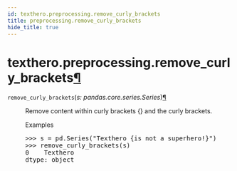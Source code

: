 ```yaml
---
id: texthero.preprocessing.remove_curly_brackets
title: preprocessing.remove_curly_brackets
hide_title: true
---
```


<div>
<div class="section" id="texthero-preprocessing-remove-curly-brackets">
<h1>texthero.preprocessing.remove_curly_brackets<a class="headerlink" href="#texthero-preprocessing-remove-curly-brackets" title="Permalink to this headline">¶</a></h1>
<dl class="py function">
<dt id="texthero.preprocessing.remove_curly_brackets">
<code class="sig-name descname">remove_curly_brackets</code><span class="sig-paren">(</span><em class="sig-param"><span class="n">s</span><span class="p">:</span> <span class="n">pandas.core.series.Series</span></em><span class="sig-paren">)</span><a class="headerlink" href="#texthero.preprocessing.remove_curly_brackets" title="Permalink to this definition">¶</a></dt>
<dd><p>Remove content within curly brackets {} and the curly brackets.</p>
<p class="rubric">Examples</p>
<div class="doctest highlight-default notranslate"><div class="highlight"><pre><span></span><span class="gp">&gt;&gt;&gt; </span><span class="n">s</span> <span class="o">=</span> <span class="n">pd</span><span class="o">.</span><span class="n">Series</span><span class="p">(</span><span class="s2">"Texthero {is not a superhero!}"</span><span class="p">)</span>
<span class="gp">&gt;&gt;&gt; </span><span class="n">remove_curly_brackets</span><span class="p">(</span><span class="n">s</span><span class="p">)</span>
<span class="go">0    Texthero </span>
<span class="go">dtype: object</span>
</pre></div>
</div>
</dd></dl>
</div>
</div>